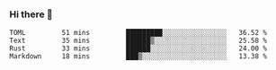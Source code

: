 ### Hi there 👋

<!--
**berkus/berkus** is a ✨ _special_ ✨ repository because its `README.md` (this file) appears on your GitHub profile.

Here are some ideas to get you started:

- 🔭 I’m currently working on ...
- 🌱 I’m currently learning ...
- 👯 I’m looking to collaborate on ...
- 🤔 I’m looking for help with ...
- 💬 Ask me about ...
- 📫 How to reach me: ...
- 😄 Pronouns: ...
- ⚡ Fun fact: ...
-->

<!--START_SECTION:waka-->
```text
TOML         51 mins         █████████░░░░░░░░░░░░░░░░   36.52 % 
Text         35 mins         ██████▒░░░░░░░░░░░░░░░░░░   25.58 % 
Rust         33 mins         ██████░░░░░░░░░░░░░░░░░░░   24.00 % 
Markdown     18 mins         ███▒░░░░░░░░░░░░░░░░░░░░░   13.38 % 
```
<!--END_SECTION:waka-->
